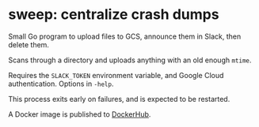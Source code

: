 # sweep: centralize crash dumps

Small Go program to upload files to GCS, announce them in Slack, then delete them.

Scans through a directory and uploads anything with an old enough `mtime`.

Requires the `SLACK_TOKEN` environment variable, and Google Cloud authentication. Options in `-help`.

This process exits early on failures, and is expected to be restarted.

A Docker image is published to [DockerHub](https://hub.docker.com/repository/docker/pcarrier/sweep).
